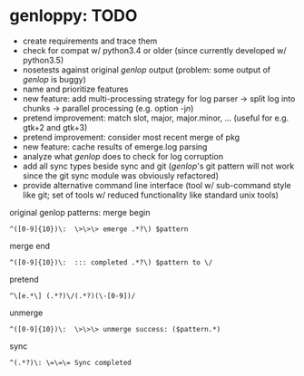 # genloppy: TODO #

*   create requirements and trace them
*   check for compat w/ python3.4 or older (since currently developed w/ python3.5)
*   nosetests against original *genlop* output (problem: some output of *genlop* is buggy)
*   name and prioritize features
*   new feature: add multi-processing strategy for log parser -> split log into chunks -> parallel processing (e.g. option -j*n*)
*   pretend improvement: match slot, major, major.minor, ... (useful for e.g. gtk+2 and gtk+3)
*   pretend improvement: consider most recent merge of pkg
*   new feature: cache results of emerge.log parsing
*   analyze what *genlop* does to check for log corruption
*   add all sync types beside sync and git (*genlop*'s git pattern will not work since the git sync module was obviously refactored)
*   provide alternative command line interface (tool w/ sub-command style like git; set of tools w/ reduced functionality like standard unix tools)

original genlop patterns:
merge begin
```
^([0-9]{10})\:  \>\>\> emerge .*?\) $pattern
```
merge end
```
^([0-9]{10})\:  ::: completed .*?\) $pattern to \/
```
pretend
```
^\[e.*\] (.*?)\/(.*?)(\-[0-9])/
```
unmerge
```
^([0-9]{10})\:  \>\>\> unmerge success: ($pattern.*)
```
sync
```
^(.*?)\: \=\=\= Sync completed
```
